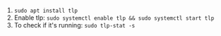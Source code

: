 1. `sudo apt install tlp`
2. Enable tlp: `sudo systemctl enable tlp && sudo systemctl start tlp`
3. To check if it's running: `sudo tlp-stat -s`